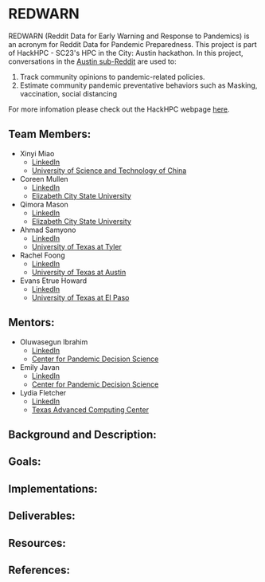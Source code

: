 # REDWARN
REDWARN (Reddit Data for Early Warning and Response to Pandemics) is an acronym for Reddit Data for Pandemic Preparedness.
This project is part of HackHPC - SC23's HPC in the City: Austin hackathon.  In this project, conversations in the  [Austin sub-Reddit](https://www.reddit.com/r/Austin/) are used to:
1. Track community opinions to pandemic-related policies.
2. Estimate community pandemic preventative behaviors such as Masking, vaccination, social distancing

For more infomation please check out the HackHPC webpage [here](https://hackhpc.github.io/hpcinthecity23/).

## Team Members:
- Xinyi Miao
    - [LinkedIn]()
    - [University of Science and Technology of China](https://en.ustc.edu.cn/)
- Coreen Mullen
    - [LinkedIn](https://www.linkedin.com/in/coreenmullen/)
    - [Elizabeth City State University](https://ecsu.edu/)
- Qimora Mason
    - [LinkedIn](https://www.linkedin.com/in/qimora-mason)
    - [Elizabeth City State University](https://ecsu.edu/)
- Ahmad Samyono
    - [LinkedIn](https://www.linkedin.com/in/ahmadsamyono)
    - [University of Texas at Tyler](https://www.uttyler.edu/)
- Rachel Foong
    - [LinkedIn](https://www.linkedin.com/in/rachel-foong1)
    - [University of Texas at Austin](https://www.utexas.edu/)
- Evans Etrue Howard
    - [LinkedIn](https://www.linkedin.com/in/evans-etrue-howard-phd-a1228058/)
    - [University of Texas at El Paso](https://www.utep.edu/)


## Mentors:
- Oluwasegun Ibrahim
    - [LinkedIn](https://www.linkedin.com/in/oluwasegunibrahim)
    - [Center for Pandemic Decision Science](https://www.centerforpandemicdecisionscience.org/)
- Emily Javan
    - [LinkedIn](https://www.linkedin.com/in/emily-javan-8b685293/)
    - [Center for Pandemic Decision Science](https://www.centerforpandemicdecisionscience.org/)
- Lydia Fletcher
    - [LinkedIn](https://www.linkedin.com/in/lydia-fletcher-3b6b9a272/) 
    - [Texas Advanced Computing Center](https://www.tacc.utexas.edu/)


## Background and Description:


## Goals:


## Implementations:



## Deliverables:



## Resources:


## References:





